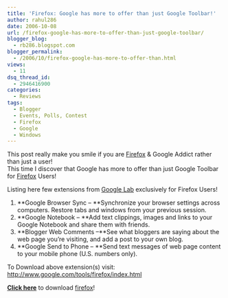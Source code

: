 ```yaml
---
title: 'Firefox: Google has more to offer than just Google Toolbar!'
author: rahul286
date: 2006-10-08
url: /firefox-google-has-more-to-offer-than-just-google-toolbar/
blogger_blog:
  - rb286.blogspot.com
blogger_permalink:
  - /2006/10/firefox-google-has-more-to-offer-than.html
views:
  - 11
dsq_thread_id:
  - 2946416900
categories:
  - Reviews
tags:
  - Blogger
  - Events, Polls, Contest
  - Firefox
  - Google
  - Windows
---
```

This post really make you smile if you are <a href="http://www.spreadfirefox.com/node&#038;id=199011&#038;t=1" onclick="_gaq.push(['_trackEvent', 'outbound-article', 'http://www.spreadfirefox.com/node&id=199011&t=1', 'Firefox']);" >Firefox</a> & Google Addict rather than just a user!  
This time I discover that Google has more to offer than just Google Toolbar for <a href="http://www.spreadfirefox.com/node&#038;id=199011&#038;t=1" onclick="_gaq.push(['_trackEvent', 'outbound-article', 'http://www.spreadfirefox.com/node&id=199011&t=1', 'Firefox']);" >Firefox</a> Users!

Listing here few extensions from <a href="http://labs.google.com/" onclick="_gaq.push(['_trackEvent', 'outbound-article', 'http://labs.google.com/', 'Google Lab']);" >Google Lab</a> exclusively for Firefox Users!

  1. **Google Browser Sync &#8211; **Synchronize your browser settings across computers. Restore tabs and windows from your previous session.
  2. **Google Notebook &#8211; **Add text clippings, images and links to your Google Notebook and share them with friends.
  3. **Blogger Web Comments &#8211;**See what bloggers are saying about the web page you&#8217;re visiting, and add a post to your own blog.
  4. **Google Send to Phone &#8211; **Send text messages of web page content to your mobile phone (U.S. numbers only).

To Download above extension(s) visit:  
<a href="http://www.google.com/tools/firefox/index.html" onclick="_gaq.push(['_trackEvent', 'outbound-article', 'http://www.google.com/tools/firefox/index.html', 'http://www.google.com/tools/firefox/index.html']);" style="font-weight: bold">http://www.google.com/tools/firefox/index.html</a>

<a href="http://www.spreadfirefox.com/node&#038;id=199011&#038;t=1" onclick="_gaq.push(['_trackEvent', 'outbound-article', 'http://www.spreadfirefox.com/node&id=199011&t=1', 'Click here']);" style="font-weight: bold">Click here</a> to download <a href="http://www.spreadfirefox.com/node&#038;id=199011&#038;t=1" onclick="_gaq.push(['_trackEvent', 'outbound-article', 'http://www.spreadfirefox.com/node&id=199011&t=1', 'firefox']);" >firefox</a>!
